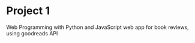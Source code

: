 # Project 1

Web Programming with Python and JavaScript
web app for book reviews, using goodreads API